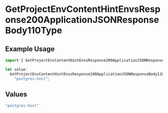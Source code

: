 # GetProjectEnvContentHintEnvsResponse200ApplicationJSONResponseBody110Type

## Example Usage

```typescript
import { GetProjectEnvContentHintEnvsResponse200ApplicationJSONResponseBody110Type } from "@simplesagar/vercel/models/getprojectenvop.js";

let value:
  GetProjectEnvContentHintEnvsResponse200ApplicationJSONResponseBody110Type =
    "postgres-host";
```

## Values

```typescript
"postgres-host"
```